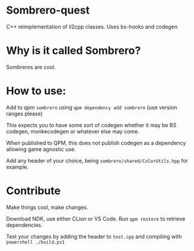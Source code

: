 # Sombrero-quest
C++ reimplementation of il2cpp classes. Uses bs-hooks and codegen

# Why is it called Sombrero?
Sombreros are cool. 

# How to use:
Add to qpm `sombrero` using `qpm dependency add sombrero` (use version ranges please)

This expects you to have some sort of codegen whether it may be BS codegen, monkecodegen or whatever else may come. 

When published to QPM, this does not publish codegen as a dependency allowing game agnostic use.

Add any header of your choice, being `sombrero/shared/ColorUtils.hpp` for example.

# Contribute
Make things cool, make changes.

Download NDK, use either CLion or VS Code. Run `qpm restore` to retrieve dependencies. 

Test your changes by adding the header to `test.cpp` and compiling with `powershell ./build.ps1`
